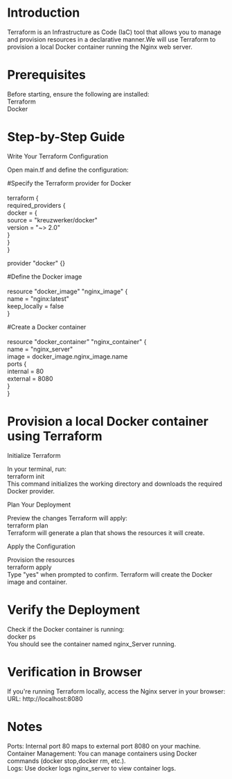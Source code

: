 # Introduction<br>

Terraform is an Infrastructure as Code (IaC) tool that allows you to manage and provision resources in a declarative manner.We will use Terraform to provision a local Docker container running the Nginx web server.<br>

# Prerequisites<br>

Before starting, ensure the following are installed:<br>
Terraform<br>
Docker<br>

# Step-by-Step Guide<br>

Write Your Terraform Configuration<br>

Open main.tf and define the configuration:<br>

#Specify the Terraform provider for Docker<br><br>
terraform {<br>
  required_providers {<br>
    docker = {<br>
      source  = "kreuzwerker/docker"<br>
      version = "~> 2.0"<br>
    }<br>
  }<br>
}<br>

provider "docker" {}<br>

 #Define the Docker image<br><br>
resource "docker_image" "nginx_image" {<br>
  name         = "nginx:latest"<br>
  keep_locally = false<br>
}<br>

#Create a Docker container<br><br>
resource "docker_container" "nginx_container" {<br>
  name  = "nginx_server"<br>
  image = docker_image.nginx_image.name<br>
  ports {<br>
    internal = 80<br>
    external = 8080<br>
  }<br>
}<br>

# Provision a local Docker container using Terraform<br>

Initialize Terraform<br>

In your terminal, run:<br>
terraform init<br>
This command initializes the working directory and downloads the required Docker provider.<br>

Plan Your Deployment<br>

Preview the changes Terraform will apply:<br>
terraform plan<br>
Terraform will generate a plan that shows the resources it will create.<br>

Apply the Configuration<br>

Provision the resources<br>
terraform apply<br>
Type "yes" when prompted to confirm. Terraform will create the Docker image and container.<br>

# Verify the Deployment<br>

Check if the Docker container is running:<br>
docker ps<br>
You should see the container named nginx_Server running.<br>

# Verification in Browser<br>

If you're running Terraform locally, access the Nginx server in your browser:<br>
URL: http://localhost:8080<br>

# Notes<br>

Ports: Internal port 80 maps to external port 8080 on your machine.<br>
Container Management: You can manage containers using Docker commands (docker stop,docker rm, etc.).<br>
Logs: Use docker logs nginx_server to view container logs.<br>
